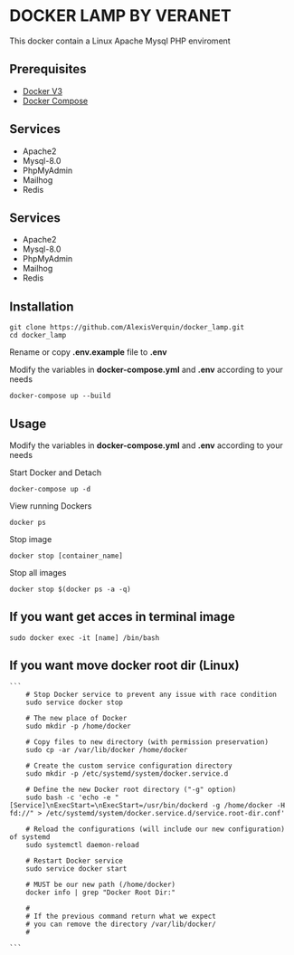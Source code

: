 # DOCKER LAMP BY VERANET
This docker contain a Linux Apache Mysql PHP enviroment

## Prerequisites
* [Docker V3](https://www.docker.com/)
* [Docker Compose](https://docs.docker.com/compose/install/)

## Services
* Apache2
* Mysql-8.0
* PhpMyAdmin
* Mailhog
* Redis


## Services
* Apache2
* Mysql-8.0
* PhpMyAdmin
* Mailhog
* Redis


## Installation
    git clone https://github.com/AlexisVerquin/docker_lamp.git
    cd docker_lamp
    
Rename or copy **.env.example** file to **.env**

Modify the variables in **docker-compose.yml** and **.env** according to your needs
    
    docker-compose up --build

## Usage
Modify the variables in **docker-compose.yml** and **.env**  according to your needs


Start Docker and Detach
    
    docker-compose up -d
    
View running Dockers

    docker ps
    
Stop image
    
    docker stop [container_name]
    
Stop all images

    docker stop $(docker ps -a -q)
    
## If you want get acces in terminal image
    sudo docker exec -it [name] /bin/bash

## If you want move docker root dir (Linux)
    ``` 
        # Stop Docker service to prevent any issue with race condition
        sudo service docker stop
        
        # The new place of Docker
        sudo mkdir -p /home/docker
        
        # Copy files to new directory (with permission preservation)
        sudo cp -ar /var/lib/docker /home/docker
        
        # Create the custom service configuration directory
        sudo mkdir -p /etc/systemd/system/docker.service.d 
        
        # Define the new Docker root directory ("-g" option)
        sudo bash -c 'echo -e "[Service]\nExecStart=\nExecStart=/usr/bin/dockerd -g /home/docker -H fd://" > /etc/systemd/system/docker.service.d/service.root-dir.conf'
        
        # Reload the configurations (will include our new configuration) of systemd
        sudo systemctl daemon-reload
        
        # Restart Docker service
        sudo service docker start
        
        # MUST be our new path (/home/docker)
        docker info | grep "Docker Root Dir:"
        
        #
        # If the previous command return what we expect
        # you can remove the directory /var/lib/docker/
        #
    
    ```

    
        
